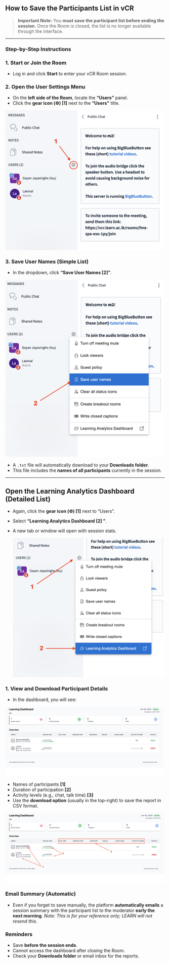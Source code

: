 
##  **How to Save the Participants List in vCR**

>  **Important Note:**
> You **must save the participant list before ending the session**. Once the Room is closed, the list is no longer available through the interface.

---

###  **Step-by-Step Instructions**



###  **1. Start or Join the Room**

* Log in and click **Start** to enter your vCR Room session.


###  **2. Open the User Settings Menu**

* On the **left side of the Room**, locate the **“Users”** panel.
* Click the **gear icon (⚙️) [1]** next to the **“Users”** title.

 <img src="https://raw.githubusercontent.com/LEARN-LK/VCR/main/img/participantlist-01.png" alt="image" style="max-width: 100%;width: 500px;">

###  **3. Save User Names (Simple List)**

* In the dropdown, click **“Save User Names [2]”**.

 <img src="https://raw.githubusercontent.com/LEARN-LK/VCR/main/img/participantlist-02.png" alt="image" style="max-width: 100%;width: 500px;">
  
* A `.txt` file will automatically download to your **Downloads folder**.
* This file includes the **names of all participants** currently in the session.

---

##  Open the Learning Analytics Dashboard (Detailed List)

* Again, click the **gear icon (⚙️)  [1]** next to “Users”.
* Select **“Learning Analytics Dashboard [2] ”**.
* A new tab or window will open with session stats.

   <img src="https://raw.githubusercontent.com/LEARN-LK/VCR/main/img/participantlist-03.png" alt="image" style="max-width: 100%;width: 500px;">


###  **1. View and Download Participant Details**

* In the dashboard, you will see:
 <img src="https://raw.githubusercontent.com/LEARN-LK/VCR/main/img/participantlist-04.png" alt="image" style="max-width: 100%;width: 500px;">

  * Names of participants **[1]**
  * Duration of participation  **[2]**
  * Activity levels (e.g., chat, talk time) **[3]**
* Use the **download option** (usually in the top-right) to save the report in CSV format.

 <img src="https://raw.githubusercontent.com/LEARN-LK/VCR/main/img/participantlist-05.png">

###  **Email Summary (Automatic)**

* Even if you forget to save manually, the platform **automatically emails** a session summary with the participant list to the moderator **early the next morning**.
  *Note: This is for your reference only; LEARN will not resend this.*



###  **Reminders**

*  Save **before the session ends**.
*  Cannot access the dashboard after closing the Room.
*  Check your **Downloads folder** or email inbox for the reports.





